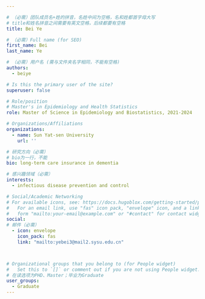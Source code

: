 ```yaml
---

# （必需）团队成员名+姓的拼音，名姓中间为空格，名和姓都首字母大写
# title和姓名拼音之间需要有英文空格，后续都要有空格
title: Bei Ye

# （必需）Full name (for SEO)
first_name: Bei
last_name: Ye

# （必需）用户名 (需与文件夹名字相同，不能有空格)
authors:
  - beiye

# Is this the primary user of the site?
superuser: false

# Role/position
# Master's in Epidemiology and Health Statistics
role: Master of Science in Epidemiology and Biostatistics, 2021-2024

# Organizations/Affiliations
organizations:
  - name: Sun Yat-sen University
    url: ''

# 研究方向（必需）
# bio为一行，不能
bio: long-term care insurance in dementia 

# 感兴趣领域（必需）
interests:
  - infectious disease prevention and control

# Social/Academic Networking
# For available icons, see: https://docs.hugoblox.com/getting-started/page-builder/#icons
#   For an email link, use "fas" icon pack, "envelope" icon, and a link in the
#   form "mailto:your-email@example.com" or "#contact" for contact widget.
social:
# 邮件（必需）
  - icon: envelope
    icon_pack: fas
    link: "mailto:yebei3@mail2.sysu.edu.cn"



# Organizational groups that you belong to (for People widget)
#   Set this to `[]` or comment out if you are not using People widget.
# 在读选项为PHD、Master；毕业为Graduate
user_groups:
  - Graduate
---
```




